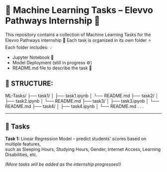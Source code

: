 # 🧠 Machine Learning Tasks – Elevvo Pathways Internship 🚀

This repository contains a collection of Machine Learning Tasks for the Elevvo Pathways internship 🚀
Each task is organized in its own folder ⭐
Each folder includes: 💡  
  - Jupyter Notebook 📓
  - Model Deployment (still in progress ⚙️)
  - README.md file to describe the task 📃

## 📂 STRUCTURE:
ML-Tasks/
├── task1/
│ ├── task1.ipynb
│ └── README.md
├── task2/
│ ├── task2.ipynb
│ └── README.md
├── task3/
│ ├── task3.ipynb
│ └── README.md
├── task4/
│ ├── task4.ipynb
│ └── README.md
.
.
.
_______________________________________________________________________________________________________
## 📌 Tasks

**Task 1:** Linear Regression Model – predict students' scores based on multiple features,  
such as Sleeping Hours, Studying Hours, Gender, Internet Access, Learning Disabilities, etc.  

*(More tasks will be added as the internship progresses!)*
